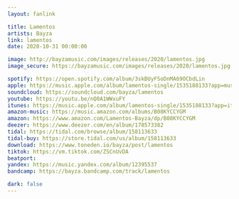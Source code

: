 ```yaml
---
layout: fanlink

title: Lamentos
artists: Bayza
link: lamentos
date: 2020-10-31 00:00:00

image: http://bayzamusic.com/images/releases/2020/lamentos.jpg
image_secure: https://bayzamusic.com/images/releases/2020/lamentos.jpg

spotify: https://open.spotify.com/album/3skBUyFSoDnMA69OCbdLin
apple: https://music.apple.com/album/lamentos-single/1535188133?app=music&ls=1
soundcloud: https://soundcloud.com/bayza/lamentos
youtube: https://youtu.be/nQ0A1WWxuFY
itunes: https://music.apple.com/album/lamentos-single/1535188133?app=itunes&ls=1
amazon-music: https://music.amazon.com/albums/B08KYCCYGM
amazon: https://www.amazon.com/Lamentos-Bayza/dp/B08KYCCYGM
deezer: https://www.deezer.com/en/album/178573382
tidal: https://tidal.com/browse/album/158113633
tidal-buy: https://store.tidal.com/us/album/158113633
download: https://www.toneden.io/bayza/post/lamentos
tiktok: https://vm.tiktok.com/ZSCnUvDA
beatport:
yandex: https://music.yandex.com/album/12395537
bandcamp: https://bayza.bandcamp.com/track/lamentos

dark: false
---
```

